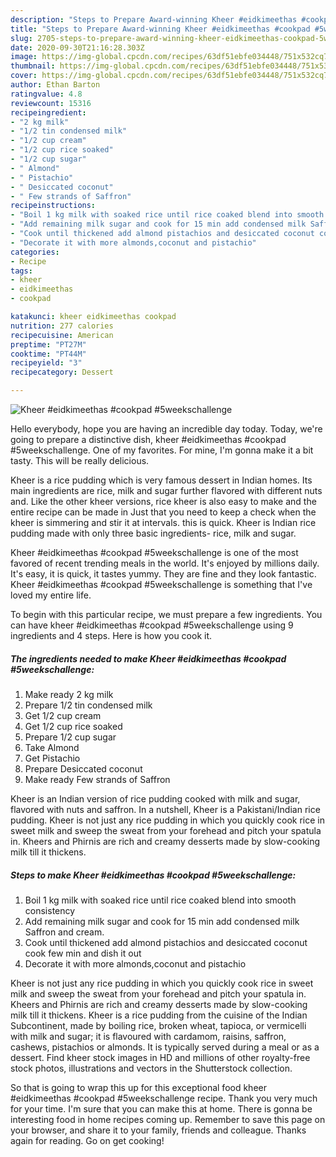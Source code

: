 ```yaml
---
description: "Steps to Prepare Award-winning Kheer #eidkimeethas #cookpad #5weekschallenge"
title: "Steps to Prepare Award-winning Kheer #eidkimeethas #cookpad #5weekschallenge"
slug: 2705-steps-to-prepare-award-winning-kheer-eidkimeethas-cookpad-5weekschallenge
date: 2020-09-30T21:16:28.303Z
image: https://img-global.cpcdn.com/recipes/63df51ebfe034448/751x532cq70/kheer-eidkimeethas-cookpad-5weekschallenge-recipe-main-photo.jpg
thumbnail: https://img-global.cpcdn.com/recipes/63df51ebfe034448/751x532cq70/kheer-eidkimeethas-cookpad-5weekschallenge-recipe-main-photo.jpg
cover: https://img-global.cpcdn.com/recipes/63df51ebfe034448/751x532cq70/kheer-eidkimeethas-cookpad-5weekschallenge-recipe-main-photo.jpg
author: Ethan Barton
ratingvalue: 4.8
reviewcount: 15316
recipeingredient:
- "2 kg milk"
- "1/2 tin condensed milk"
- "1/2 cup cream"
- "1/2 cup rice soaked"
- "1/2 cup sugar"
- " Almond"
- " Pistachio"
- " Desiccated coconut"
- " Few strands of Saffron"
recipeinstructions:
- "Boil 1 kg milk with soaked rice until rice coaked blend into smooth consistency"
- "Add remaining milk sugar and cook for 15 min add condensed milk Saffron and cream."
- "Cook until thickened add almond pistachios and desiccated coconut cook few min and dish it out"
- "Decorate it with more almonds,coconut and pistachio"
categories:
- Recipe
tags:
- kheer
- eidkimeethas
- cookpad

katakunci: kheer eidkimeethas cookpad 
nutrition: 277 calories
recipecuisine: American
preptime: "PT27M"
cooktime: "PT44M"
recipeyield: "3"
recipecategory: Dessert

---
```



![Kheer #eidkimeethas #cookpad #5weekschallenge](https://img-global.cpcdn.com/recipes/63df51ebfe034448/751x532cq70/kheer-eidkimeethas-cookpad-5weekschallenge-recipe-main-photo.jpg)

Hello everybody, hope you are having an incredible day today. Today, we're going to prepare a distinctive dish, kheer #eidkimeethas #cookpad #5weekschallenge. One of my favorites. For mine, I'm gonna make it a bit tasty. This will be really delicious.

Kheer is a rice pudding which is very famous dessert in Indian homes. Its main ingredients are rice, milk and sugar further flavored with different nuts and. Like the other kheer versions, rice kheer is also easy to make and the entire recipe can be made in Just that you need to keep a check when the kheer is simmering and stir it at intervals. this is quick. Kheer is Indian rice pudding made with only three basic ingredients- rice, milk and sugar.

Kheer #eidkimeethas #cookpad #5weekschallenge is one of the most favored of recent trending meals in the world. It's enjoyed by millions daily. It's easy, it is quick, it tastes yummy. They are fine and they look fantastic. Kheer #eidkimeethas #cookpad #5weekschallenge is something that I've loved my entire life.


To begin with this particular recipe, we must prepare a few ingredients. You can have kheer #eidkimeethas #cookpad #5weekschallenge using 9 ingredients and 4 steps. Here is how you cook it.

<!--inarticleads1-->

##### The ingredients needed to make Kheer #eidkimeethas #cookpad #5weekschallenge:

1. Make ready 2 kg milk
1. Prepare 1/2 tin condensed milk
1. Get 1/2 cup cream
1. Get 1/2 cup rice soaked
1. Prepare 1/2 cup sugar
1. Take  Almond
1. Get  Pistachio
1. Prepare  Desiccated coconut
1. Make ready  Few strands of Saffron


Kheer is an Indian version of rice pudding cooked with milk and sugar, flavored with nuts and saffron. In a nutshell, Kheer is a Pakistani/Indian rice pudding. Kheer is not just any rice pudding in which you quickly cook rice in sweet milk and sweep the sweat from your forehead and pitch your spatula in. Kheers and Phirnis are rich and creamy desserts made by slow-cooking milk till it thickens. 

<!--inarticleads2-->

##### Steps to make Kheer #eidkimeethas #cookpad #5weekschallenge:

1. Boil 1 kg milk with soaked rice until rice coaked blend into smooth consistency
1. Add remaining milk sugar and cook for 15 min add condensed milk Saffron and cream.
1. Cook until thickened add almond pistachios and desiccated coconut cook few min and dish it out
1. Decorate it with more almonds,coconut and pistachio


Kheer is not just any rice pudding in which you quickly cook rice in sweet milk and sweep the sweat from your forehead and pitch your spatula in. Kheers and Phirnis are rich and creamy desserts made by slow-cooking milk till it thickens. Kheer is a rice pudding from the cuisine of the Indian Subcontinent, made by boiling rice, broken wheat, tapioca, or vermicelli with milk and sugar; it is flavoured with cardamom, raisins, saffron, cashews, pistachios or almonds. It is typically served during a meal or as a dessert. Find kheer stock images in HD and millions of other royalty-free stock photos, illustrations and vectors in the Shutterstock collection. 

So that is going to wrap this up for this exceptional food kheer #eidkimeethas #cookpad #5weekschallenge recipe. Thank you very much for your time. I'm sure that you can make this at home. There is gonna be interesting food in home recipes coming up. Remember to save this page on your browser, and share it to your family, friends and colleague. Thanks again for reading. Go on get cooking!
